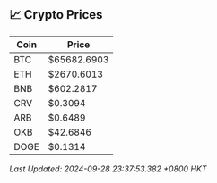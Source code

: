 ## 📈 Crypto Prices

| Coin | Price |
| ---- | ----- |
| BTC | $65682.6903 |
| ETH | $2670.6013 |
| BNB | $602.2817 |
| CRV | $0.3094 |
| ARB | $0.6489 |
| OKB | $42.6846 |
| DOGE | $0.1314 |

_Last Updated: 2024-09-28 23:37:53.382 +0800 HKT_